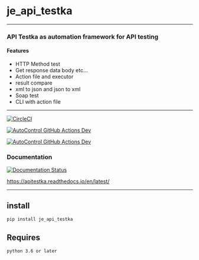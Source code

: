 # je_api_testka

---

### API Testka as automation framework for API testing

#### Features
* HTTP Method test 
* Get response data body etc...
* Action file and executor
* result compare
* xml to json and json to xml
* Soap test
* CLI with action file
---

[![CircleCI](https://circleci.com/gh/JE-Chen/APITestka/tree/main.svg?style=svg&circle-token=32826b3cccdffba93891691795bbded287a0b7fe)](https://circleci.com/gh/JE-Chen/APITestka/tree/main)

[![AutoControl GitHub Actions Dev](https://github.com/JE-Chen/APITestka/actions/workflows/api-testkal-github-actions_dev.yml/badge.svg)](https://github.com/JE-Chen/APITestka/actions/workflows/api-testkal-github-actions_dev.yml)

[![AutoControl GitHub Actions Dev](https://github.com/JE-Chen/APITestka/actions/workflows/api-testkal-github-actions_stable.yml/badge.svg)](https://github.com/JE-Chen/APITestka/actions/workflows/api-testkal-github-actions_stable.yml)

### Documentation

[![Documentation Status](https://readthedocs.org/projects/apitestka/badge/?version=latest)](https://apitestka.readthedocs.io/en/latest/?badge=latest)

https://apitestka.readthedocs.io/en/latest/

---

## install 

```
pip install je_api_testka
```

## Requires

```
python 3.6 or later
```